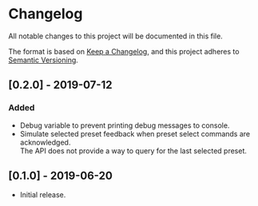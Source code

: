 # Changelog
All notable changes to this project will be documented in this file.

The format is based on [Keep a Changelog](https://keepachangelog.com/en/1.0.0/),
and this project adheres to [Semantic Versioning](https://semver.org/spec/v2.0.0.html).

## [0.2.0] - 2019-07-12
### Added
- Debug variable to prevent printing debug messages to console.
- Simulate selected preset feedback when preset select commands are acknowledged.  
The API does not provide a way to query for the last selected preset.

## [0.1.0] - 2019-06-20
- Initial release.
